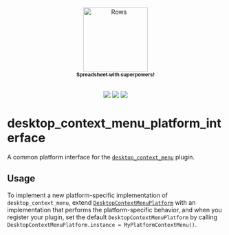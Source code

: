 <p align="center">
  <a href="https://rows.com">
  <br />
  <img src="https://rows.com/media/logo.svg" alt="Rows" width="150"/>
  <br />
    <sub><strong>Spreadsheet with superpowers!</strong></sub>
  <br />
  <br />
  </a>
</p>

<p align="center">
  <a title="Pub" href="https://pub.dev/packages/desktop_context_menu_platform_interface" ><img src="https://img.shields.io/pub/v/desktop_context_menu_platform_interface.svg?style=popout" /></a>
  <a title="Rows lint" href="https://pub.dev/packages/rows_lint" ><img src="https://img.shields.io/badge/Styled%20by-Rows-754F6C?style=popout" /></a>
  <a title="Melos" href="https://github.com/invertase/melos"><img src="https://img.shields.io/badge/maintained%20with-melos-f700ff.svg"/></a>
</p>

# desktop_context_menu_platform_interface

A common platform interface for the [`desktop_context_menu`][1] plugin.

## Usage

To implement a new platform-specific implementation of `desktop_context_menu`, extend
[`DesktopContextMenuPlatform`][2] with an implementation that performs the
platform-specific behavior, and when you register your plugin, set the default
`DesktopContextMenuPlatform` by calling
`DesktopContextMenuPlatform.instance = MyPlatformContextMenu()`.

[1]: https://github.com/rows/desktop_context_menu/tree/main/desktop_context_menu
[2]: lib/src/platform_interface/desktop_context_menu_platform.dart
